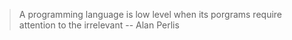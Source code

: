 > A programming language is low level when its porgrams require attention to the irrelevant
-- Alan Perlis

